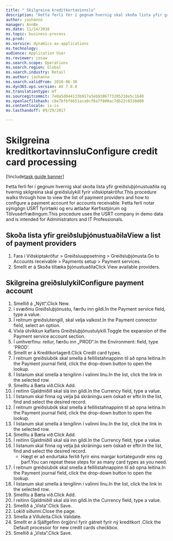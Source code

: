 ```yaml
--- 
title: " Skilgreina kreditkortavinnslu"
description: "Þetta ferli fer í gegnum hvernig skal skoða lista yfir greiðsluþjónustuaðila og hvernig skilgreina skal greiðslulykill fyrir viðskiptakröfur."
author: jashanno
manager: AnnBe
ms.date: 11/14/2016
ms.topic: business-process
ms.prod: 
ms.service: dynamics-ax-applications
ms.technology: 
audience: Application User
ms.reviewer: josaw
ms.search.scope: Operations
ms.search.region: Global
ms.search.industry: Retail
ms.author: jashanno
ms.search.validFrom: 2016-06-30
ms.dyn365.ops.version: AX 7.0.0
ms.translationtype: HT
ms.sourcegitcommit: 7e0a5d044133b917a3eb9386773205218e5c1b40
ms.openlocfilehash: c8e7bfbf6b51aca9cf8a7f800ac7db22c0330d00
ms.contentlocale: is-is
ms.lasthandoff: 09/29/2017

---
```

# <a name="configure-credit-card-processing"></a><span data-ttu-id="57303-103"> Skilgreina kreditkortavinnslu</span><span class="sxs-lookup"><span data-stu-id="57303-103">Configure credit card processing</span></span>

[!include[task guide banner](../includes/task-guide-banner.md)]

<span data-ttu-id="57303-104">Þetta ferli fer í gegnum hvernig skal skoða lista yfir greiðsluþjónustuaðila og hvernig skilgreina skal greiðslulykill fyrir viðskiptakröfur.</span><span class="sxs-lookup"><span data-stu-id="57303-104">This procedure walks through how to view the list of payment providers and how to configure a payment account for accounts receivable.</span></span> <span data-ttu-id="57303-105">Þetta ferli notar sýnigögn USRT fyrirtæki og eru ætlaðar Kerfisstjórum og Tölvusérfræðingum.</span><span class="sxs-lookup"><span data-stu-id="57303-105">This procedure uses the USRT company in demo data and is intended for Administrators and IT Professionals.</span></span>


## <a name="view-a-list-of-payment-providers"></a><span data-ttu-id="57303-106">Skoða lista yfir greiðsluþjónustuaðila</span><span class="sxs-lookup"><span data-stu-id="57303-106">View a list of payment providers</span></span>
1. <span data-ttu-id="57303-107">Fara í Viðskiptakröfur > Greiðsluuppsetning > Greiðsluþjónusta.</span><span class="sxs-lookup"><span data-stu-id="57303-107">Go to Accounts receivable > Payments setup > Payment services.</span></span>
2. <span data-ttu-id="57303-108">Smellt er á Skoða tiltæka þjónustuaðila</span><span class="sxs-lookup"><span data-stu-id="57303-108">Click View available providers.</span></span>

## <a name="configure-payment-account"></a><span data-ttu-id="57303-109">Skilgreina greiðslulykil</span><span class="sxs-lookup"><span data-stu-id="57303-109">Configure payment account</span></span>
1. <span data-ttu-id="57303-110">Smellið á „Nýtt“.</span><span class="sxs-lookup"><span data-stu-id="57303-110">Click New.</span></span>
2. <span data-ttu-id="57303-111">í svæðinu Greiðsluþjónustu, færðu inn gildi.</span><span class="sxs-lookup"><span data-stu-id="57303-111">In the Payment service field, type a value.</span></span>
3. <span data-ttu-id="57303-112">Í reitnum greiðslutengill, skal velja valkost.</span><span class="sxs-lookup"><span data-stu-id="57303-112">In the Payment connector field, select an option.</span></span>
4. <span data-ttu-id="57303-113">Víxla útvíkkun kaflans Greiðsluþjónustulykill.</span><span class="sxs-lookup"><span data-stu-id="57303-113">Toggle the expansion of the Payment service account section.</span></span>
5. <span data-ttu-id="57303-114">Í umhverfinu: reitur, færðu inn „PROD“.</span><span class="sxs-lookup"><span data-stu-id="57303-114">In the Environment: field, type 'PROD'.</span></span>
6. <span data-ttu-id="57303-115">Smellt er á Kreditkortagerð.</span><span class="sxs-lookup"><span data-stu-id="57303-115">Click Credit card types.</span></span>
7. <span data-ttu-id="57303-116">Í reitnum greiðslubók skal smella á fellilistahnappinn til að opna leitina.</span><span class="sxs-lookup"><span data-stu-id="57303-116">In the Payment journal field, click the drop-down button to open the lookup.</span></span>
8. <span data-ttu-id="57303-117">Í listanum skal smella á tengilinn í valinni línu.</span><span class="sxs-lookup"><span data-stu-id="57303-117">In the list, click the link in the selected row.</span></span>
9. <span data-ttu-id="57303-118">Smelltu á Bæta við.</span><span class="sxs-lookup"><span data-stu-id="57303-118">Click Add.</span></span>
10. <span data-ttu-id="57303-119">Í reitinn Gjaldmiðill skal slá inn gildi.</span><span class="sxs-lookup"><span data-stu-id="57303-119">In the Currency field, type a value.</span></span>
11. <span data-ttu-id="57303-120">Í listanum skal finna og velja þá skráningu sem óskað er eftir.</span><span class="sxs-lookup"><span data-stu-id="57303-120">In the list, find and select the desired record.</span></span>
12. <span data-ttu-id="57303-121">Í reitnum greiðslubók skal smella á fellilistahnappinn til að opna leitina.</span><span class="sxs-lookup"><span data-stu-id="57303-121">In the Payment journal field, click the drop-down button to open the lookup.</span></span>
13. <span data-ttu-id="57303-122">Í listanum skal smella á tengilinn í valinni línu.</span><span class="sxs-lookup"><span data-stu-id="57303-122">In the list, click the link in the selected row.</span></span>
14. <span data-ttu-id="57303-123">Smelltu á Bæta við.</span><span class="sxs-lookup"><span data-stu-id="57303-123">Click Add.</span></span>
15. <span data-ttu-id="57303-124">Í reitinn Gjaldmiðill skal slá inn gildi.</span><span class="sxs-lookup"><span data-stu-id="57303-124">In the Currency field, type a value.</span></span>
16. <span data-ttu-id="57303-125">Í listanum skal finna og velja þá skráningu sem óskað er eftir.</span><span class="sxs-lookup"><span data-stu-id="57303-125">In the list, find and select the desired record.</span></span>
    * <span data-ttu-id="57303-126">Hægt er að endurtaka ferlið fyrir eins margar kortategundir eins og þarf.</span><span class="sxs-lookup"><span data-stu-id="57303-126">You can repeat these steps for as many card types as you need.</span></span>  
17. <span data-ttu-id="57303-127">Í reitnum greiðslubók skal smella á fellilistahnappinn til að opna leitina.</span><span class="sxs-lookup"><span data-stu-id="57303-127">In the Payment journal field, click the drop-down button to open the lookup.</span></span>
18. <span data-ttu-id="57303-128">Í listanum skal smella á tengilinn í valinni línu.</span><span class="sxs-lookup"><span data-stu-id="57303-128">In the list, click the link in the selected row.</span></span>
19. <span data-ttu-id="57303-129">Smelltu á Bæta við.</span><span class="sxs-lookup"><span data-stu-id="57303-129">Click Add.</span></span>
20. <span data-ttu-id="57303-130">Í reitinn Gjaldmiðill skal slá inn gildi.</span><span class="sxs-lookup"><span data-stu-id="57303-130">In the Currency field, type a value.</span></span>
21. <span data-ttu-id="57303-131">Smellið á „Vista“.</span><span class="sxs-lookup"><span data-stu-id="57303-131">Click Save.</span></span>
22. <span data-ttu-id="57303-132">Lokið síðunni.</span><span class="sxs-lookup"><span data-stu-id="57303-132">Close the page.</span></span>
23. <span data-ttu-id="57303-133">Smella á Villuleita.</span><span class="sxs-lookup"><span data-stu-id="57303-133">Click Validate.</span></span>
24. <span data-ttu-id="57303-134">Smellt er á Sjálfgefinn örgjörvi fyrir gátreit fyrir ný kreditkort .</span><span class="sxs-lookup"><span data-stu-id="57303-134">Click the Default processor for new credit cards checkbox.</span></span>
25. <span data-ttu-id="57303-135">Smellið á „Vista“.</span><span class="sxs-lookup"><span data-stu-id="57303-135">Click Save.</span></span>


